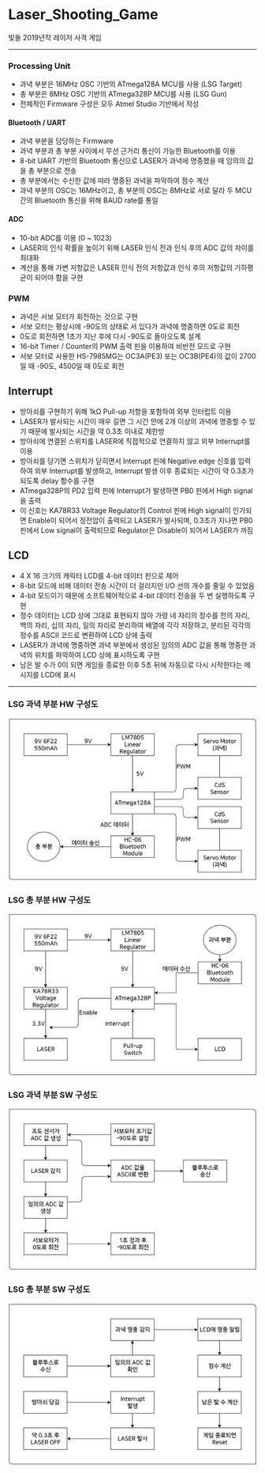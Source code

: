 # Laser_Shooting_Game
빛돌 2019년작 레이저 사격 게임


---
### Processing Unit
* 과녁 부분은 16MHz OSC 기반의 ATmega128A MCU를 사용 (LSG Target)
* 총 부분은 8MHz OSC 기반의 ATmega328P MCU를 사용 (LSG Gun)
* 전체적인 Firmware 구성은 모두 Atmel Studio 기반에서 작성

#### Bluetooth / UART
* 과녁 부분을 담당하는 Firmware
* 과녁 부분과 총 부분 사이에서 무선 근거리 통신이 가능한 Bluetooth를 이용
* 8-bit UART 기반의 Bluetooth 통신으로 LASER가 과녁에 명중했을 때 임의의 값을 총 부분으로 전송
* 총 부분에서는 수신한 값에 따라 명중된 과녁을 파악하여 점수 계산
* 과녁 부분의 OSC는 16MHz이고, 총 부분의 OSC는 8MHz로 서로 달라 두 MCU 간의 Bluetooth 통신을 위해 BAUD rate를 통일

#### ADC
* 10-bit ADC를 이용 (0 ~ 1023)
* LASER의 인식 확률을 높이기 위해 LASER 인식 전과 인식 후의 ADC 값의 차이를 최대화
* 계산을 통해 가변 저항값은 LASER 인식 전의 저항값과 인식 후의 저항값의 기하평균이 되어야 함을 구현

### PWM
* 과녁은 서보 모터가 회전하는 것으로 구현
* 서보 모터는 평상시에 -90도의 상태로 서 있다가 과녁에 명중하면 0도로 회전
* 0도로 회전하면 1초가 지난 후에 다시 -90도로 돌아오도록 설계
* 16-bit Timer / Counter의 PWM 출력 핀을 이용하여 비반전 모드로 구현
* 서보 모터로 사용한 HS-7985MG는 OC3A(PE3) 또는 OC3B(PE4)의 값이 2700일 때 -90도, 4500일 때 0도로 회전

## Interrupt
* 방아쇠를 구현하기 위해 1kΩ Pull-up 저항을 포함하여 외부 인터럽트 이용
* LASER가 발사되는 시간이 매우 길면 그 시간 안에 2개 이상의 과녁에 명중할 수 있기 때문에 발사되는 시간을 약 0.3초 이내로 제한방
* 방아쇠에 연결된 스위치를 LASER에 직접적으로 연결하지 않고 외부 Interrupt를 이용
* 방아쇠를 당기면 스위치가 닫히면서 Interrupt 핀에 Negative edge 신호를 입력하여 외부 Interrupt를 발생하고, Interrupt 발생 이후 종료되는 시간이 약 0.3초가 되도록 delay 함수를 구현
* ATmega328P의 PD2 입력 핀에 Interrupt가 발생하면 PB0 핀에서 High signal을 출력
* 이 신호는 KA78R33 Voltage Regulator의 Control 핀에 High signal이 인가되면 Enable이 되어서 정전압이 출력되고 LASER가 발사되며, 0.3초가 지나면 PB0 핀에서 Low signal이 출력되므로 Regulator은 Disable이 되어서 LASER가 꺼짐

## LCD
* 4 X 16 크기의 캐릭터 LCD를 4-bit 데이터 핀으로 제어
* 8-bit 모드에 비해 데이터 전송 시간이 더 걸리지만 I/O 선의 개수를 줄일 수 있었음
* 4-bit 모드이기 때문에 소프트웨어적으로 4-bit 데이터 전송을 두 번 실행하도록 구현
* 정수 데이터는 LCD 상에 그대로 표현되지 않아 가령 네 자리의 정수를 천의 자리, 백의 자리, 십의 자리, 일의 자리로 분리하여 배열에 각각 저장하고, 분리된 각각의 정수를 ASCII 코드로 변환하여 LCD 상에 출력
* LASER가 과녁에 명중하면 과녁 부분에서 생성된 임의의 ADC 값을 통해 명중한 과녁의 위치를 파악하여 LCD 상에 표시하도록 구현
* 남은 발 수가 0이 되면 게임을 종료한 이후 5초 뒤에 자동으로 다시 시작한다는 메시지를 LCD에 표시


---
### LSG 과녁 부분 HW 구성도
![](https://github.com/zbumjin97/Laser_Shooting_Game/blob/main/LSG_targetHW.jpg)
### LSG 총 부분 HW 구성도
![](https://github.com/zbumjin97/Laser_Shooting_Game/blob/main/LSG_gunHW.jpg)
### LSG 과녁 부분 SW 구성도
![](https://github.com/zbumjin97/Laser_Shooting_Game/blob/main/LSG_targetSW.jpg)
### LSG 총 부분 SW 구성도
![](https://github.com/zbumjin97/Laser_Shooting_Game/blob/main/LSG_gunSW.jpg)
